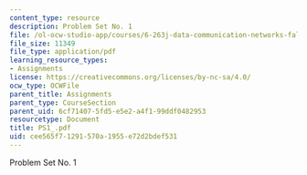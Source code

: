 ```yaml
---
content_type: resource
description: Problem Set No. 1
file: /ol-ocw-studio-app/courses/6-263j-data-communication-networks-fall-2002/cee565f71291570a1955e72d2bdef531_PS1_.pdf
file_size: 11349
file_type: application/pdf
learning_resource_types:
- Assignments
license: https://creativecommons.org/licenses/by-nc-sa/4.0/
ocw_type: OCWFile
parent_title: Assignments
parent_type: CourseSection
parent_uid: 6cf71407-5fd5-e5e2-a4f1-99ddf0482953
resourcetype: Document
title: PS1_.pdf
uid: cee565f7-1291-570a-1955-e72d2bdef531
---
```

Problem Set No. 1